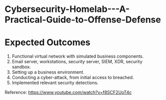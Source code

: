 # Cybersecurity-Homelab---A-Practical-Guide-to-Offense-Defense

# Expected Outcomes

1. Functional virtual network with simulated business components.
2. Email server, workstations, security server, SIEM, XDR, security sandbox.
3. Setting up a business environment.
4. Conducting a cyber-attack, from initial access to breached.
5. Implemented relevant security detections.

Reference: 
https://www.youtube.com/watch?v=f8SCF2UoT4c

